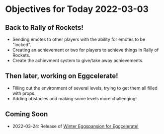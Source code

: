 # Objectives for Today 2022-03-03

## Back to Rally of Rockets!

- Sending emotes to other players with the ability for emotes to be "locked".
- Creating an achievement or two for players to achieve things in Rally of Rockets.
- Create the achievment system to give/take away achievements.

## Then later, working on Eggcelerate!

- Filling out the environment of several levels, trying to get them all filled with props.
- Adding obstacles and making some levels more challenging!

## Coming Soon

- 2022-03-24: Release of [Winter Eggspansion for Eggcelerate!](https://store.steampowered.com/app/1902100/Winter_Eggspansion_for_Eggcelerate/)
